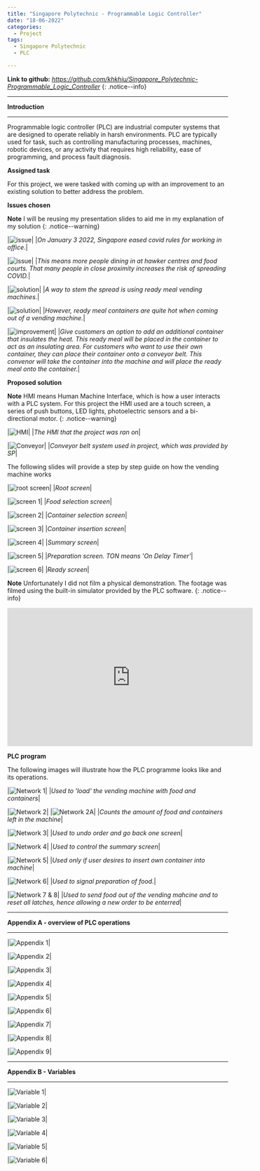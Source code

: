 ```yaml
---
title: "Singapore Polytechnic - Programmable Logic Controller"
date: "18-06-2022"
categories:
  - Project
tags:
  - Singapore Polytechnic
  - PLC

---
```


**Link to github:**
<cite><a href="https://github.com/khkhiu/Singapore_Polytechnic-Programmable_Logic_Controller">https://github.com/khkhiu/Singapore_Polytechnic-Programmable_Logic_Controller</a></cite>
{: .notice--info}

***

<strong>Introduction</strong>

***

Programmable logic controller (PLC) are industrial computer systems that are designed to operate reliably in harsh environments. PLC are typically used for task, such as controlling manufacturing processes, machines, robotic devices, or any activity that requires high reliability, ease of programming, and process fault diagnosis.

<strong>Assigned task</strong>

For this project, we were tasked with coming up with an improvement to an existing solution to better address the problem. 

<strong>Issues chosen</strong>

**Note** I will be reusing my presentation slides to aid me in my explanation of my solution
{: .notice--warning}

|![issue](/assets/images/SP-PLC/Slide3.PNG)|
|<em>On January 3 2022, Singapore eased covid rules for working in office.</em>|

|![issue](/assets/images/SP-PLC/Slide4.PNG)|
|<em>This means more people dining in at hawker centres and food courts. That many people in close proximity increases the risk of spreading COVID.</em>|

|![solution](/assets/images/SP-PLC/Slide5.PNG)|
|<em>A way to stem the spread is using ready meal vending machines.</em>|

|![solution](/assets/images/SP-PLC/Slide6.PNG)|
|<em>However, ready meal containers are quite hot when coming out of a vending machine.</em>|

|![improvement](/assets/images/SP-PLC/Slide7.PNG)|
|<em>Give customers an option to add an additional container that insulates the heat. This ready meal will be placed in the container to act as an insulating area. For customers who want to use their own container, they can place their container onto a conveyor belt. This convenor will take the container into the machine and will place the ready meal onto the container.</em>|

<strong>Proposed solution</strong>

**Note** HMI means Human Machine Interface, which is how a user interacts with a PLC system. For this project the HMI used are a touch screen, a series of push buttons, LED lights, photoelectric sensors and a bi-directional motor.
{: .notice--warning}

|![HMI](/assets/images/SP-PLC/HMI.png)|
|<em>The HMI that the project was ran on</em>|

|![Conveyor](/assets/images/SP-PLC/Conveyor.png)|
|<em>Conveyor belt system used in project, which was provided by SP</em>|

The following slides will provide a step by step guide on how the vending machine works

|![root screen](/assets/images/SP-PLC/Slide9.PNG)|
|<em>Root screen</em>|

|![screen 1](/assets/images/SP-PLC/Slide10.PNG)|
|<em>Food selection screen</em>|

|![screen 2](/assets/images/SP-PLC/Slide11.PNG)|
|<em>Container selection screen</em>|

|![screen 3](/assets/images/SP-PLC/Slide12.PNG)|
|<em>Container insertion screen</em>|

|![screen 4](/assets/images/SP-PLC/Slide13.PNG)|
|<em>Summary screen</em>|

|![screen 5](/assets/images/SP-PLC/Slide14.PNG)|
|<em>Preparation screen. TON means 'On Delay Timer'</em>|

|![screen 6](/assets/images/SP-PLC/Slide15.PNG)|
|<em>Ready screen</em>|

**Note** Unfortunately I did not film a physical demonstration. The footage was filmed using the built-in simulator provided by the PLC software.
{: .notice--info}

<iframe width="560" height="315" src="https://www.youtube.com/embed/NUBozA8BSVw" title="YouTube video player" frameborder="0" allow="accelerometer; autoplay; clipboard-write; encrypted-media; gyroscope; picture-in-picture" allowfullscreen></iframe>

<strong>PLC program</strong>

The following images will illustrate how the PLC programme looks like and its operations. 

|![Network 1](/assets/images/SP-PLC/N1.png)|
|<em>Used to 'load' the vending machine with food and containers</em>|

|![Network 2](/assets/images/SP-PLC/N2.png)|
|![Network 2A](/assets/images/SP-PLC/N2A.png)|
|<em>Counts the amount of food and containers left in the machine</em>|

|![Network 3](/assets/images/SP-PLC/N3.png)|
|<em>Used to undo order and go back one screen</em>|

|![Network 4](/assets/images/SP-PLC/N4.png)|
|<em>Used to control the summary screen</em>|

|![Network 5](/assets/images/SP-PLC/N5.png)|
|<em>Used only if user desires to insert own container into machine</em>|

|![Network 6](/assets/images/SP-PLC/N6.png)|
|<em>Used to signal preparation of food.</em>|

|![Network 7 & 8](/assets/images/SP-PLC/N7_N8.png)|
|<em>Used to send food out of the vending mahcine and to reset all latches, hence allowing a new order to be enterred</em>|

***

<strong>Appendix A - overview of PLC operations</strong>

***

|![Appendix 1](/assets/images/SP-PLC/A1.png)|

|![Appendix 2](/assets/images/SP-PLC/A2.png)|

|![Appendix 3](/assets/images/SP-PLC/A3.png)|

|![Appendix 4](/assets/images/SP-PLC/A4.png)|

|![Appendix 5](/assets/images/SP-PLC/A5.png)|

|![Appendix 6](/assets/images/SP-PLC/A6.png)|

|![Appendix 7](/assets/images/SP-PLC/A7.png)|

|![Appendix 8](/assets/images/SP-PLC/A8.png)|

|![Appendix 9](/assets/images/SP-PLC/A9.png)|

***

<strong>Appendix B - Variables</strong>

***

|![Variable 1](/assets/images/SP-PLC/V1.PNG)|

|![Variable 2](/assets/images/SP-PLC/V2.PNG)|

|![Variable 3](/assets/images/SP-PLC/V3.PNG)|

|![Variable 4](/assets/images/SP-PLC/V4.PNG)|

|![Variable 5](/assets/images/SP-PLC/V5.PNG)|

|![Variable 6](/assets/images/SP-PLC/V6.PNG)|